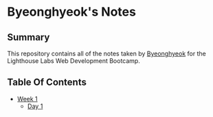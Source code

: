 # Byeonghyeok's Notes

## Summary 

This repository contains all of the notes taken by [Byeonghyeok](https://www.lighthouselabs.ca/) for the Lighthouse Labs Web Development Bootcamp.

## Table Of Contents
* [Week 1](/Week_1)
  * [Day 1](/Week_1/Day_1)
